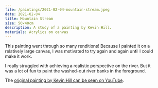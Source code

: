 ```yaml
---
file: /paintings/2021-02-04-mountain-stream.jpeg
date: 2021-02-04
title: Mountain Stream
size: 50×40cm
description: A study of a painting by Kevin Hill.
materials: Acrylics on canvas
---
```


This painting went through so many renditions! Because I painted it on a relatively large canvas, I was motivated to try again and again until I could make it work.

I really struggled with achieving a realistic perspective on the river. But it was a lot of fun to paint the washed-out river banks in the foreground.

The [original painting by Kevin Hill can be seen on YouTube](https://www.youtube.com/watch?v=6DQ8R8EAUJY).